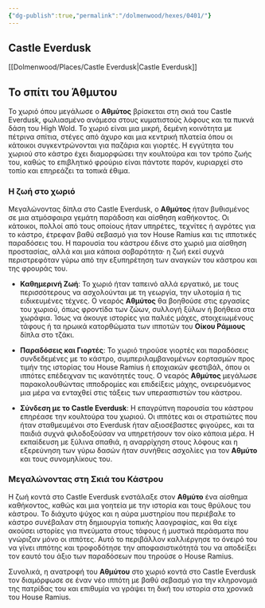 ```yaml
---
{"dg-publish":true,"permalink":"/dolmenwood/hexes/0401/"}
---
```




## Castle Everdusk

[[Dolmenwood/Places/Castle Everdusk\|Castle Everdusk]]

## Το σπίτι του Άθμυτου

Το χωριό όπου μεγάλωσε ο **Αθμύτος** βρίσκεται στη σκιά του Castle Everdusk, φωλιασμένο ανάμεσα στους κυματιστούς λόφους και τα πυκνά δάση του High Wold. Το χωριό είναι μια μικρή, δεμένη κοινότητα με πέτρινα σπίτια, στέγες από άχυρο και μια κεντρική πλατεία όπου οι κάτοικοι συγκεντρώνονται για παζάρια και γιορτές. Η εγγύτητα του χωριού στο κάστρο έχει διαμορφώσει την κουλτούρα και τον τρόπο ζωής του, καθώς το επιβλητικό φρούριο είναι πάντοτε παρόν, κυριαρχεί στο τοπίο και επηρεάζει τα τοπικά έθιμα.

### Η ζωή στο χωριό

Μεγαλώνοντας δίπλα στο Castle Everdusk, ο **Αθμύτος** ήταν βυθισμένος σε μια ατμόσφαιρα γεμάτη παράδοση και αίσθηση καθήκοντος. Οι κάτοικοι, πολλοί από τους οποίους ήταν υπηρέτες, τεχνίτες ή αγρότες για το κάστρο, έτρεφαν βαθύ σεβασμό για τον House Ramius και τις ιπποτικές παραδόσεις του. Η παρουσία του κάστρου έδινε στο χωριό μια αίσθηση προστασίας, αλλά και μια κάποια σοβαρότητα· η ζωή εκεί συχνά περιστρεφόταν γύρω από την εξυπηρέτηση των αναγκών του κάστρου και της φρουράς του.

- **Καθημερινή Ζωή**: Το χωριό ήταν ταπεινό αλλά εργατικό, με τους περισσότερους να ασχολούνται με τη γεωργία, την υλοτομία ή τις ειδικευμένες τέχνες. Ο νεαρός **Αθμύτος** θα βοηθούσε στις εργασίες του χωριού, όπως φροντίδα των ζώων, συλλογή ξύλων ή βοήθεια στα χωράφια. Ίσως να άκουγε ιστορίες για παλιές μάχες, στοιχειωμένους τάφους ή τα ηρωικά κατορθώματα των ιπποτών του **Οίκου Ράμιους** δίπλα στο τζάκι.

- **Παραδόσεις και Γιορτές**: Το χωριό τηρούσε γιορτές και παραδόσεις συνδεδεμένες με το κάστρο, συμπεριλαμβανομένων εορτασμών προς τιμήν της ιστορίας του House Ramius ή εποχιακών φεστιβάλ, όπου οι ιππότες επέδειχναν τις ικανότητές τους. Ο νεαρός **Αθμύτος** μεγάλωσε παρακολουθώντας ιπποδρομίες και επιδείξεις μάχης, ονειρευόμενος μια μέρα να ενταχθεί στις τάξεις των υπερασπιστών του κάστρου.

- **Σύνδεση με το Castle Everdusk**: Η επαγρύπνη παρουσία του κάστρου επηρέασε την κουλτούρα του χωριού. Οι ιππότες και οι στρατιώτες που ήταν σταθμευμένοι στο Everdusk ήταν αξιοσέβαστες φιγούρες, και τα παιδιά συχνά φιλοδοξούσαν να υπηρετήσουν τον οίκο κάποια μέρα. Η εκπαίδευση με ξύλινα σπαθιά, η αναρρίχηση στους λόφους και η εξερεύνηση των γύρω δασών ήταν συνήθεις ασχολίες για τον **Αθμύτο** και τους συνομηλίκους του.

### Μεγαλώνοντας στη Σκιά του Κάστρου

Η ζωή κοντά στο Castle Everdusk ενστάλαξε στον **Αθμύτο** ένα αίσθημα καθήκοντος, καθώς και μια γοητεία με την ιστορία και τους θρύλους του κάστρου. Το διάχυτο ψύχος και η αύρα μυστηρίου που περιέβαλε το κάστρο συνέβαλαν στη δημιουργία τοπικής λαογραφίας, και θα είχε ακούσει ιστορίες για πνεύματα στους τάφους ή μυστικά περάσματα που γνώριζαν μόνο οι ιππότες. Αυτό το περιβάλλον καλλιέργησε το όνειρό του να γίνει ιππότης και τροφοδότησε την αποφασιστικότητά του να αποδείξει τον εαυτό του άξιο των παραδόσεων που τηρούσε ο House Ramius.

Συνολικά, η ανατροφή του **Αθμύτου** στο χωριό κοντά στο Castle Everdusk τον διαμόρφωσε σε έναν νέο ιππότη με βαθύ σεβασμό για την κληρονομιά της πατρίδας του και επιθυμία να γράψει τη δική του ιστορία στα χρονικά του House Ramius.